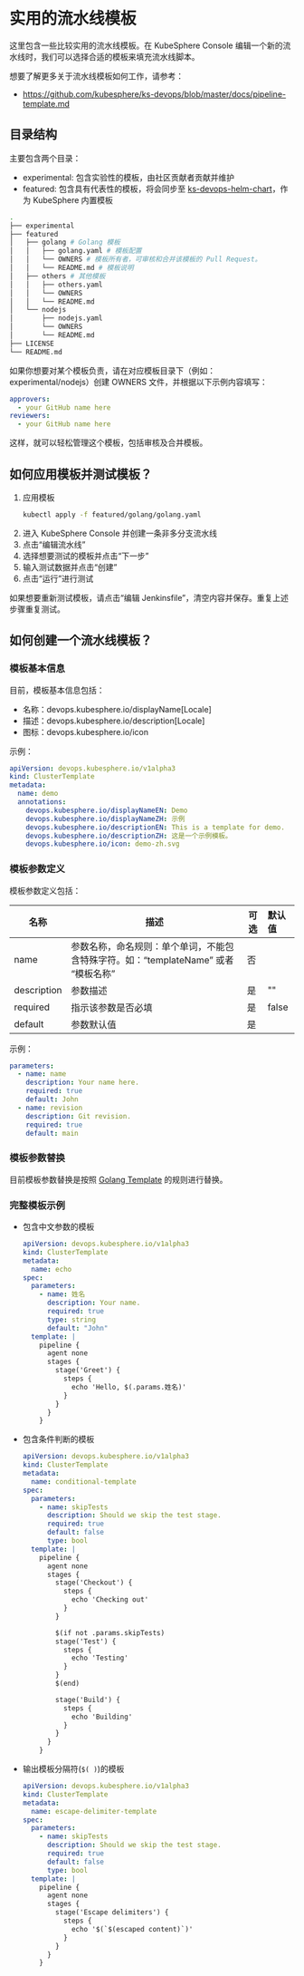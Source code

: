 # 实用的流水线模板

这里包含一些比较实用的流水线模板。在 KubeSphere Console 编辑一个新的流水线时，我们可以选择合适的模板来填充流水线脚本。

想要了解更多关于流水线模板如何工作，请参考：

- https://github.com/kubesphere/ks-devops/blob/master/docs/pipeline-template.md

## 目录结构

主要包含两个目录：

- experimental: 包含实验性的模板，由社区贡献者贡献并维护
- featured: 包含具有代表性的模板，将会同步至 [ks-devops-helm-chart](https://github.com/kubesphere-sigs/ks-devops-helm-chart)，作为 KubeSphere 内置模板

```bash
.
├── experimental
├── featured
│   ├── golang # Golang 模板
│   │   ├── golang.yaml # 模板配置
│   │   └── OWNERS # 模板所有者，可审核和合并该模板的 Pull Request。
│   │   └── README.md # 模板说明
│   ├── others # 其他模板
│   │   ├── others.yaml
│   │   └── OWNERS
│   │   └── README.md
│   └── nodejs
│       ├── nodejs.yaml
│       └── OWNERS
│       └── README.md
├── LICENSE
└── README.md
```

如果你想要对某个模板负责，请在对应模板目录下（例如：experimental/nodejs）创建 OWNERS 文件，并根据以下示例内容填写：

```yaml
approvers:
  - your GitHub name here
reviewers:
  - your GitHub name here
```

这样，就可以轻松管理这个模板，包括审核及合并模板。

## 如何应用模板并测试模板？

1. 应用模板
   ```bash
   kubectl apply -f featured/golang/golang.yaml
   ```
2. 进入 KubeSphere Console 并创建一条非多分支流水线
3. 点击“编辑流水线”
4. 选择想要测试的模板并点击“下一步”
5. 输入测试数据并点击“创建”
6. 点击“运行”进行测试

如果想要重新测试模板，请点击“编辑 Jenkinsfile”，清空内容并保存。重复上述步骤重复测试。

## 如何创建一个流水线模板？

### 模板基本信息

目前，模板基本信息包括：

- 名称：devops.kubesphere.io/displayName[Locale]
- 描述：devops.kubesphere.io/description[Locale]
- 图标：devops.kubesphere.io/icon

示例：

```yaml
apiVersion: devops.kubesphere.io/v1alpha3
kind: ClusterTemplate
metadata:
  name: demo
  annotations:
    devops.kubesphere.io/displayNameEN: Demo
    devops.kubesphere.io/displayNameZH: 示例
    devops.kubesphere.io/descriptionEN: This is a template for demo.
    devops.kubesphere.io/descriptionZH: 这是一个示例模板。
    devops.kubesphere.io/icon: demo-zh.svg
```

### 模板参数定义

模板参数定义包括：

| 名称        | 描述                                                                               | 可选 | 默认值 |
| ----------- | ---------------------------------------------------------------------------------- | ---- | :----- |
| name        | 参数名称，命名规则：单个单词，不能包含特殊字符。如：“templateName” 或者 “模板名称” | 否   |        |
| description | 参数描述                                                                           | 是   | ""     |
| required    | 指示该参数是否必填                                                                 | 是   | false  |
| default     | 参数默认值                                                                         | 是   |        |

示例：

```yaml
parameters:
  - name: name
    description: Your name here.
    required: true
    default: John
  - name: revision
    description: Git revision.
    required: true
    default: main
```

### 模板参数替换

目前模板参数替换是按照 [Golang Template](https://pkg.go.dev/text/template) 的规则进行替换。

### 完整模板示例

- 包含中文参数的模板

  ```yaml
  apiVersion: devops.kubesphere.io/v1alpha3
  kind: ClusterTemplate
  metadata:
    name: echo
  spec:
    parameters:
      - name: 姓名
        description: Your name.
        required: true
        type: string
        default: "John"
    template: |
      pipeline {
        agent none
        stages {
          stage('Greet') {
            steps {
              echo 'Hello, $(.params.姓名)'
            }
          }
        }
      }
  ```

- 包含条件判断的模板

  ```yaml
  apiVersion: devops.kubesphere.io/v1alpha3
  kind: ClusterTemplate
  metadata:
    name: conditional-template
  spec:
    parameters:
      - name: skipTests
        description: Should we skip the test stage.
        required: true
        default: false
        type: bool
    template: |
      pipeline {
        agent none
        stages {
          stage('Checkout') {
            steps {
              echo 'Checking out'
            }
          }

          $(if not .params.skipTests)
          stage('Test') {
            steps {
              echo 'Testing'
            }
          }
          $(end)

          stage('Build') {
            steps {
              echo 'Building'
            }
          } 
        }
      }
  ```

- 输出模板分隔符(`$( )`)的模板

  ```yaml
  apiVersion: devops.kubesphere.io/v1alpha3
  kind: ClusterTemplate
  metadata:
    name: escape-delimiter-template
  spec:
    parameters:
      - name: skipTests
        description: Should we skip the test stage.
        required: true
        default: false
        type: bool
    template: |
      pipeline {
        agent none
        stages {
          stage('Escape delimiters') {
            steps {
              echo '$(`$(escaped content)`)'
            }
          }
        }
      }
  ```
